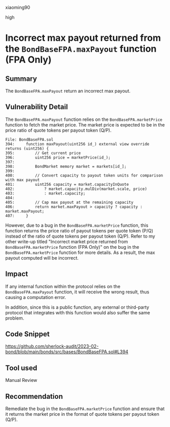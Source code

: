 xiaoming90

high

# Incorrect max payout returned from the `BondBaseFPA.maxPayout` function (FPA Only)

## Summary

The `BondBaseFPA.maxPayout` return an incorrect max payout.

## Vulnerability Detail

The `BondBaseFPA.maxPayout` function relies on the `BondBaseFPA.marketPrice` function to fetch the market price. The market price is expected to be in the price ratio of quote tokens per payout token (Q/P).

```solidity
File: BondBaseFPA.sol
394:     function maxPayout(uint256 id_) external view override returns (uint256) {
395:         // Get current price
396:         uint256 price = marketPrice(id_);
397: 
398:         BondMarket memory market = markets[id_];
399: 
400:         // Convert capacity to payout token units for comparison with max payout
401:         uint256 capacity = market.capacityInQuote
402:             ? market.capacity.mulDiv(market.scale, price)
403:             : market.capacity;
404: 
405:         // Cap max payout at the remaining capacity
406:         return market.maxPayout > capacity ? capacity : market.maxPayout;
407:     }
```

However, due to a bug in the `BondBaseFPA.marketPrice` function, this function returns the price ratio of payout tokens per quote token (P/Q) instead of the ratio of quote tokens per payout token (Q/P). Refer to my other write-up titled "Incorrect market price returned from `BondBaseFPA.marketPrice` function (FPA Only)" on the bug in the `BondBaseFPA.marketPrice` function for more details. As a result, the max payout computed will be incorrect.

## Impact

If any internal function within the protocol relies on the `BondBaseFPA.maxPayout` function, it will receive the wrong result, thus causing a computation error.

In addition, since this is a public function, any external or third-party protocol that integrates with this function would also suffer the same problem.

## Code Snippet

https://github.com/sherlock-audit/2023-02-bond/blob/main/bonds/src/bases/BondBaseFPA.sol#L394

## Tool used

Manual Review

## Recommendation

Remediate the bug in the `BondBaseFPA.marketPrice` function and ensure that it returns the market price in the format of quote tokens per payout token (Q/P).